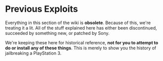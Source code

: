 # Previous Exploits

Everything in this section of the wiki is **obsolete**. Because of this, we're treating it a lit. All of the stuff explained here has either been discontinued, succeeded by something new, or patched by Sony.

We're keeping these here for historical reference, **not for you to attempt to do or install any of these things**. This is merely to show you the history of jailbreaking a PlayStation 3.

